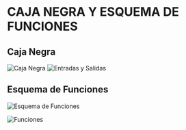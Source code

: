﻿# CAJA NEGRA Y ESQUEMA DE FUNCIONES

## Caja Negra

![Caja Negra](https://github.com/sebastianfranco1342/FundamentosdeDisenoGrupo6/blob/main/Carpetas%20del%20Proyecto/Im%C3%A1genes/Entr5_CajaNegra.png?raw=true)
![Entradas y Salidas](https://github.com/sebastianfranco1342/FundamentosdeDisenoGrupo6/blob/main/Carpetas%20del%20Proyecto/Im%C3%A1genes/Entr5_DefCajaNegra.png?raw=true)

## Esquema de Funciones

![Esquema de Funciones](https://github.com/sebastianfranco1342/FundamentosdeDisenoGrupo6/blob/main/Carpetas%20del%20Proyecto/Im%C3%A1genes/Entr5_EsqFunc.png?raw=true)

![Funciones](https://github.com/sebastianfranco1342/FundamentosdeDisenoGrupo6/blob/main/Carpetas%20del%20Proyecto/Im%C3%A1genes/Entr5_DefFunc.png?raw=true)



